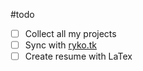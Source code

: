 #todo 
- [ ] Collect all my projects
- [ ] Sync with [ryko.tk](https://ryko.tk/)
- [ ] Create resume with LaTex